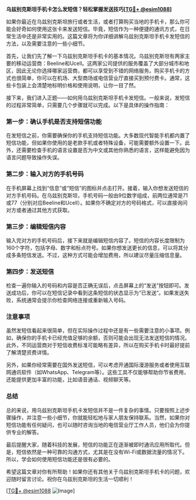 **乌兹别克斯坦手机卡怎么发短信？轻松掌握发送技巧[[TG💪+ @esim1088](https://t.me/s/esim1088)]**

如果你最近在乌兹别克斯坦旅行或者生活，或者打算购买当地的手机卡，那么你可能会好奇如何使用这张卡来发送短信。毕竟，短信作为一种便捷的通讯方式，在日常生活中还是非常实用的。这篇文章将为你详细讲解乌兹别克斯坦手机卡发短信的方法，以及需要注意的一些小细节。

首先，让我们先了解一下乌兹别克斯坦手机卡的基本情况。乌兹别克斯坦有两家主要的移动运营商：Beeline和Ucell。这两家公司提供的服务覆盖了大部分城市和地区，因此无论你选择哪家运营商，都可以享受到不错的网络服务。购买手机卡的方式也很简单，你可以在机场、大型商场或电信营业厅直接买到预付费卡。通常，这些卡包装上会清楚地标明价格和使用说明，让你一目了然。

接下来，我们进入正题——如何用乌兹别克斯坦手机卡发短信。一般来说，发短信的过程非常简单，只需要几个步骤就可以完成。以下是具体的操作指南：

### **第一步：确认手机是否支持短信功能**
在发短信之前，你需要确保你的手机支持短信功能。大多数现代智能手机都内置了短信功能，但如果你使用的是老款手机或者特殊设备，可能需要额外设置一下。此外，还需要检查手机的语言设置是否为中文或其他你熟悉的语言，这样能避免因为语言问题导致操作失误。

### **第二步：输入对方的手机号码**
在手机屏幕上找到“信息”或“短信”的图标并点击打开。接着，输入你想发送短信的对方手机号码。在乌兹别克斯坦，手机号码一般由9位数字组成，前两位通常是71或77（分别对应Beeline和Ucell）。如果你不确定对方的号码格式，可以直接询问对方或者通过其他方式获取。

### **第三步：编辑短信内容**
输入完对方的手机号码后，接下来就是编辑短信内容了。短信的内容长度限制为160个字符，包括字母、数字和标点符号。如果你想发送更长的信息，可以将其分成多条短信发送。不过，这种方式可能会增加费用，所以建议尽量压缩信息量。

### **第四步：发送短信**
检查一遍你输入的号码和内容是否正确无误后，点击屏幕上的“发送”按钮即可。发送成功后，你可以在短信记录中看到这条短信的状态显示为“已发送”。如果发送失败，系统通常会提示你检查网络连接或重新输入号码。

### **注意事项**
虽然发短信看起来很简单，但在实际操作过程中还是有一些需要注意的小事项。例如，确保你的手机卡已经充值足够的余额，否则可能会出现无法发送短信的情况。此外，不同运营商对于短信收费标准可能略有差异，所以在购买手机卡时最好提前了解清楚资费详情。

另外，如果你经常需要在国外发送短信，可以考虑开通国际漫游服务或者使用互联网通讯软件（如WhatsApp、Telegram等）。这些工具不仅能够帮助你节省费用，还能提供更加丰富的功能，比如语音通话、视频聊天等。

### **总结**
总的来说，用乌兹别克斯坦手机卡发短信并不是一件复杂的事情。只要按照上述步骤操作，并注意一些小细节，你就能轻松地与家人朋友保持联系。当然，如果你对短信功能有任何疑问，也可以随时咨询当地的电信营业厅工作人员，他们会为你提供专业的解答。

最后提醒大家，随着科技的发展，短信的功能正在逐渐被即时通讯应用所取代。但是，短信依然是一种可靠的沟通方式，尤其是在没有Wi-Fi或数据流量的情况下。所以，学会如何使用短信功能还是很有必要的。

希望这篇文章对你有所帮助！如果你还有其他关于乌兹别克斯坦手机卡的问题，欢迎随时留言讨论。祝你在乌兹别克斯坦的生活一切顺利！

[[TG💪+ @esim1088](https://t.me/s/esim1088) ![Image](https://i.postimg.cc/4NQfJmqS/Snipaste-2025-05-13-00-14-12.png)]